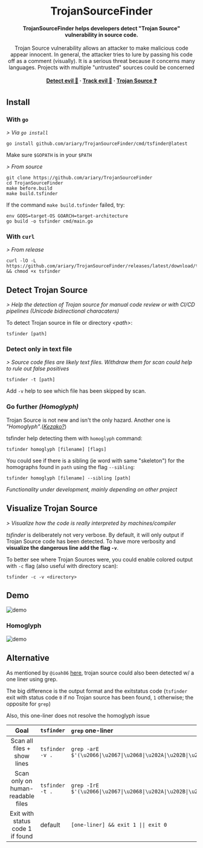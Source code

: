 <h1 align="center">TrojanSourceFinder</h1>
<h4 align="center">TrojanSourceFinder helps developers detect "Trojan Source" vulnerability in source code.</h4>
<p align="center">
  Trojan Source vulnerability allows an attacker to make malicious code appear innocent.
  In general, the attacker tries to lure by passing his code off as a comment (visually). It is a serious threat because it concerns many languages. Projects with multiple "untrusted" sources could be concerned
  <br><br>
  <strong>
    <a href="https://github.com/ariary/TrojanSourceFinder#detect-trojan-source">Detect evil 🔎</a>
    ·
    <a href="https://github.com/ariary/TrojanSourceFinder#visualize-trojan-source">Track evil 👀</a>
    ·
    <a href="https://github.com/ariary/TrojanSourceFinder/blob/main/TrojanSource.md">Trojan Source ❓</a>
  </strong>
</p>

## Install
### With `go`

*> Via `go install`*
```shell
go install github.com/ariary/TrojanSourceFinder/cmd/tsfinder@latest
```
Make sure `$GOPATH` is in your `$PATH`

*> From source*
```shell
git clone https://github.com/ariary/TrojanSourceFinder
cd TrojanSourceFinder
make before.build
make build.tsfinder
```

If the command `make build.tsfinder` failed, try:
```shell
env GOOS=target-OS GOARCH=target-architecture
go build -o tsfinder cmd/main.go
```

### With `curl`
*> From release*

```shell
curl -lO -L https://github.com/ariary/TrojanSourceFinder/releases/latest/download/tsfinder && chmod +x tsfinder
```

## Detect Trojan Source
*> Help the detection of Trojan source for manual code review or with CI/CD pipelines (Unicode bidirectional characaters)*

To detect Trojan source in file or directory *\<path\>*:
```shell
tsfinder [path]
```

### Detect only in text file
*> Source code files are likely text files. Withdraw them for scan could help to rule out false positives*

```shell
tsfinder -t [path]
```
Add `-v` help to see which file has been skipped by scan.

### Go further *(Homoglyph)*

Trojan Source is not new and isn't the only hazard. Another one is *"Homoglyph"*.(*[Kezako?](https://github.com/ariary/TrojanSourceFinder/blob/main/TrojanSource.md#homoglyph)*)

tsfinder help detecting them with `homoglyph` command:
```shell
tsfinder homoglyph [filename] [flags]
```

You could see if there is a sibling (ie word with same "skeleton") for the homographs found in `path` using the flag `--sibling`:
```shell
tsfinder homoglyph [filename] --sibling [path] 
```
*Functionality under development, mainly depending on other project*

## Visualize Trojan Source
*> Visualize how the code is really interpreted by machines/compiler*

*tsfinder* is deliberately not very verbose. By default, it will only output if Trojan Source code has been detected. To have more verbosity and **visualize the dangerous line add the flag `-v`**.

To better see where Trojan Sources were, you could enable colored output with `-c` flag (also useful with directory scan):
```shell
tsfinder -c -v <directory>
```

## Demo

![demo](https://github.com/ariary/TrojanSourceFinder/blob/main/img/tsfinder-demo-trojansource.gif)

### Homoglyph

![demo](https://github.com/ariary/TrojanSourceFinder/blob/main/img/tsfinder-demo-homoglyph.gif)

## Alternative

As mentioned by `@ioah86` [here](https://www.reddit.com/r/cybersecurity/comments/qlh5j9/my_take_on_trojan_source/), trojan source could also been detected w/ a one liner using grep.

The big difference is the output format and the exitstatus code (`tsfinder` exit with status code `0` if no Trojan source has been found, `1` otherwise; the opposite  for `grep`)

Also, this one-liner does not resolve the homoglyph issue

| Goal   |      `tsfinder`     |  `grep` one-liner |
|:----------:|:-------------|:------|
| Scan all files + show lines|  `tsfinder -v .` | `grep -arE $'(\u2066\|\u2067\|\u2068\|\u202A\|\u202B\|\u202D\|\u202E\|\u202C\|\u2069\|\u200E\|\u200F\|\u061C\|\u2066\|\u2067\|\u2068)'` |
| Scan only on human-readable files| `tsfinder -t .` | `grep -IrE $'(\u2066\|\u2067\|\u2068\|\u202A\|\u202B\|\u202D\|\u202E\|\u202C\|\u2069\|\u200E\|\u200F\|\u061C\|\u2066\|\u2067\|\u2068)'`|
|Exit with status code 1 if found|default|`[one-liner] && exit 1 \|\| exit 0`|
